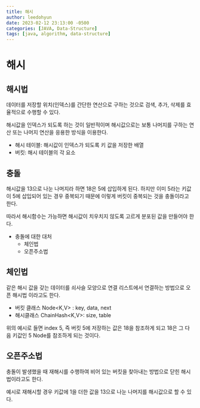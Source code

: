 ```yaml
---
title: 해시
author: leedohyun
date: 2023-02-12 23:13:00 -0500
categories: [JAVA, Data-Structure]
tags: [java, algorithm, data-structure]
---
```

# 해시
## 해시법

데이터를 저장할 위치(인덱스)를 간단한 연산으로 구하는 것으로 검색, 추가, 삭제를 효율적으로 수행할 수 있다.

해시값을 인덱스가 되도록 하는 것이 일반적이며 해시값으로는 보통 나머지를 구하는 연산 또는 나머지 연산을 응용한 방식을 이용한다.

- 해시 테이블: 해시값이 인덱스가 되도록 키 값을 저장한 배열
- 버킷: 해시 테이블의 각 요소

## 충돌

해시값을 13으로 나눈 나머지라 하면 18은 5에 삽입하게 된다.
하지만 이미 5라는 키값이 5에 삽입되어 있는 경우 중복되기 때문에 이렇게 버킷이 중복되는 것을 충돌이라고 한다.

따라서 해시함수는 가능하면 해시값이 치우치지 않도록 고르게 분포된 값을 만들어야 한다.

- 충돌에 대한 대처
	- 체인법
	- 오픈주소법

## 체인법

같은 해시 값을 갖는 데이터를 쇠사슬 모양으로 연결 리스트에서 연결하는 방법으로 오픈 해시법 이라고도 한다.

- 버킷 클래스 Node<K,V> : key, data, next
- 해시클래스 ChainHash<K,V>: size, table

위의 예시로 들면 index 5, 즉 버킷 5에 저장하는 값은 18을 참조하게 되고 18은 그 다음 키값인 5 Node를 참조하게 되는 것이다.

## 오픈주소법

충돌이 발생했을 때 재해시를 수행하여 비어 있는 버킷을 찾아내는 방법으로 닫힌 해시법이라고도 한다.

예시로 재해시할 경우 키값에 1을 더한 값을 13으로 나눈 나머지를 해시값으로 할 수 있다.